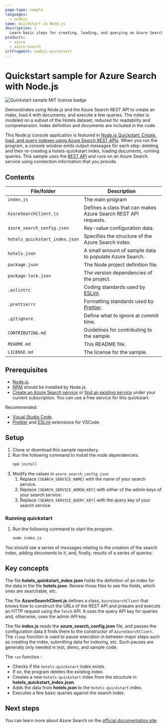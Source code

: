 ```yaml
---
page-type: sample
languages:
  - nodejs
name: Quickstart in Node.js
description: |
  Learn basic steps for creating, loading, and querying an Azure Search index using REST APIs and Node.js.
products:
  - azure
  - azure-search
urlFragment: nodejs-quickstart
---
```


# Quickstart sample for Azure Search with Node.js

![Quickstart sample MIT license badge](https://img.shields.io/badge/license-MIT-green.svg)

Demonstrates using Node.js and the Azure Search REST API to create an index, load it with documents, and execute a few queries. The index is modeled on a subset of the Hotels dataset, reduced for readability and comprehension. Index definition and documents are included in the code.

This Node.js console application is featured in [Node.js Quickstart: Create, load, and query indexes using Azure Search REST APIs](https://docs.microsoft.com/azure/search/search-get-started-nodejs). When you run the program, a console window emits output messages for each step: deleting and then re-creating a hotels-quickstart index, loading documents, running queries. This sample uses the [REST API](https://docs.microsoft.com/en-us/rest/api/searchservice/) and runs on an Azure Search service using connection information that you provide.

## Contents

| File/folder | Description |
|-------------|-------------|
| `index.js` | The main program |
| `AzureSearchClient.js` | Defines a class that can makes Azure Search REST API requests. |
| `azure_search_config.json` | Key-value configuration data. | 
| `hotels_quickstart_index.json` | Specifies the structure of the Azure Search index. | 
| `hotels.json` | A small amount of sample data to populate Azure Search. | 
| `package.json` | The Node project definition file. | 
| `package-lock.json` | The version dependencies of the project. | 
| `.eslintrc` | Coding standards used by [ESLint](https://eslint.org/). |
| `.prettierrc` | Formatting standards used by [Prettier](https://prettier.io/). | 
| `.gitignore` | Define what to ignore at commit time. |
| `CONTRIBUTING.md` | Guidelines for contributing to the sample. |
| `README.md` | This README file. |
| `LICENSE.md`   | The license for the sample. |

## Prerequisites

+ [Node.js](https://nodejs.org).
+ [NPM](https://www.npmjs.com) should be installed by Node.js.
+ [Create an Azure Search service](search-create-service-portal.md) or [find an existing service](https://ms.portal.azure.com/#blade/HubsExtension/BrowseResourceBlade/resourceType/Microsoft.Search%2FsearchServices) under your current subscription. You can use a free service for this quickstart.

Recommended:

* [Visual Studio Code](https://code.visualstudio.com).
* [Prettier](https://marketplace.visualstudio.com/items?itemName=esbenp.prettier-vscode) and [ESLint](https://marketplace.visualstudio.com/items?itemName=dbaeumer.vscode-eslint) extensions for VSCode.

## Setup

1. Clone or download this sample repository.
1. Run the following command to install the node dependencies.
    ```bash
    npm install 
    ```
1. Modify the values in `azure_search_config.json` 
    1. Replace `[SEARCH_SERVICE_NAME]` with the name of your search service. 
    1. Replace `[SEARCH_SERVICE_ADMIN_KEY]` with either of the admin keys of your search service.
    1. Replace `[SEARCH_SERVICE_QUERY_KEY]` with the query key of your search service

### Running quickstart

1. Run the following command to start the program.
    ```bash
    node index.js
    ```

You should see a series of messages relating to the creation of the search index, adding documents to it, and, finally, results of a series of queries.

## Key concepts 

The file **hotels_quickstart_index.json** holds the definition of an index for the data in the file **hotels.json**. Review those files to see the fields, which ones are searchable, etc. 

The file **AzureSearchClient.js** defines a class, `AzureSearchClient` that knows how to construct the URLs of the REST API and prepare and execute an HTTP request using the `fetch` API. It uses the query API key for queries and, otherwise, uses the admin API key. 

The file **index.js** reads the **azure_search_config.json** file, and passes the configuration data it finds there to the constructor of `AzureSearchClient`. The `sleep` function is used to pause execution in between major steps such as creating the index, submitting data for indexing, etc. Such pauses are generally only needed in test, demo, and sample code. 

The `run` function :

* Checks if the `hotels-quickstart` index exists.
* If so, the program deletes the existing index.
* Creates a new `hotels-quickstart` index from the structure in **hotels_quickstart_index.json**.
* Adds the data from **hotels.json** to the `hotels-quickstart` index.
* Executes a few basic queries against the search index.

## Next steps 

You can learn more about Azure Search on the [official documentation site](https://docs.microsoft.com/azure/search/).


